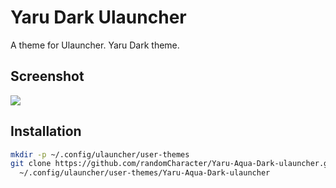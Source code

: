 # Yaru Dark Ulauncher

A theme for Ulauncher. Yaru Dark theme.

## Screenshot
![](https://i.imgur.com/TTdfHQ4.png)

## Installation

```sh
mkdir -p ~/.config/ulauncher/user-themes
git clone https://github.com/randomCharacter/Yaru-Aqua-Dark-ulauncher.git \
  ~/.config/ulauncher/user-themes/Yaru-Aqua-Dark-ulauncher
```
